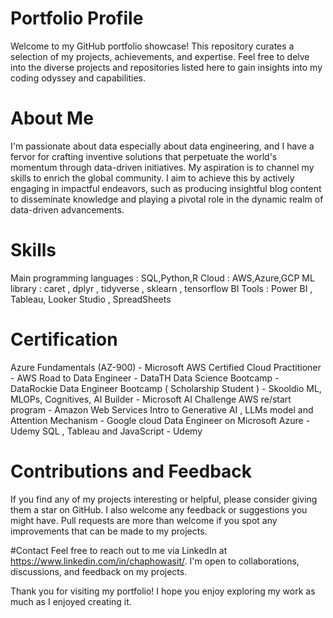 # Portfolio Profile
Welcome to my GitHub portfolio showcase! This repository curates a selection of my projects, achievements, and expertise. Feel free to delve into the diverse projects and repositories listed here to gain insights into my coding odyssey and capabilities.

# About Me
I'm passionate about data especially about data engineering, and I have a fervor for crafting inventive solutions that perpetuate the world's momentum through data-driven initiatives. My aspiration is to channel my skills to enrich the global community. I aim to achieve this by actively engaging in impactful endeavors, such as producing insightful blog content to disseminate knowledge and playing a pivotal role in the dynamic realm of data-driven advancements.

# Skills
Main programming languages : SQL,Python,R
Cloud : AWS,Azure,GCP
ML library : caret , dplyr , tidyverse , sklearn , tensorflow
BI Tools : Power BI , Tableau, Looker Studio , SpreadSheets

# Certification
Azure Fundamentals (AZ-900) - Microsoft
AWS Certified Cloud Practitioner - AWS
Road to Data Engineer - DataTH
Data Science Bootcamp - DataRockie
Data Engineer Bootcamp ( Scholarship Student ) - Skooldio
ML, MLOPs, Cognitives, AI Builder - Microsoft AI Challenge 
AWS re/start program - Amazon Web Services
Intro to Generative AI , LLMs model and Attention Mechanism - Google cloud
Data Engineer on Microsoft Azure - Udemy
SQL , Tableau and JavaScript - Udemy

# Contributions and Feedback
If you find any of my projects interesting or helpful, please consider giving them a star on GitHub. I also welcome any feedback or suggestions you might have. Pull requests are more than welcome if you spot any improvements that can be made to my projects.

#Contact
Feel free to reach out to me via LinkedIn at https://www.linkedin.com/in/chaphowasit/. I'm open to collaborations, discussions, and feedback on my projects.

Thank you for visiting my portfolio! I hope you enjoy exploring my work as much as I enjoyed creating it.
